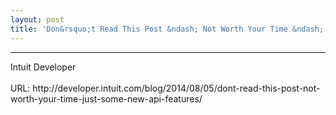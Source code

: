 ```yaml
---
layout: post
title: 'Don&rsquo;t Read This Post &ndash; Not Worth Your Time &ndash; Just Some New API Features'
---
```

<hr />Intuit Developer<br /><br />URL: http://developer.intuit.com/blog/2014/08/05/dont-read-this-post-not-worth-your-time-just-some-new-api-features/<br />
